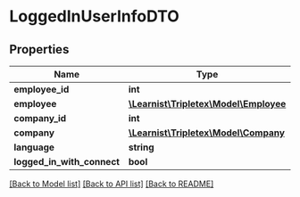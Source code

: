 # LoggedInUserInfoDTO

## Properties
Name | Type | Description | Notes
------------ | ------------- | ------------- | -------------
**employee_id** | **int** |  | [optional] 
**employee** | [**\Learnist\Tripletex\Model\Employee**](Employee.md) |  | [optional] 
**company_id** | **int** |  | [optional] 
**company** | [**\Learnist\Tripletex\Model\Company**](Company.md) |  | [optional] 
**language** | **string** |  | [optional] 
**logged_in_with_connect** | **bool** |  | [optional] 

[[Back to Model list]](../../README.md#documentation-for-models) [[Back to API list]](../../README.md#documentation-for-api-endpoints) [[Back to README]](../../README.md)

